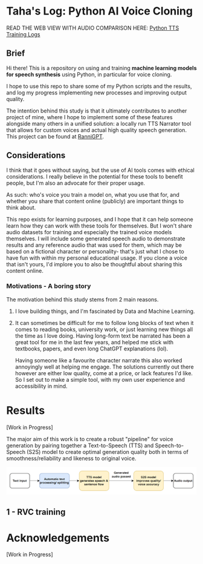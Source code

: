 # Taha's Log: Python AI Voice Cloning

READ THE WEB VIEW WITH AUDIO COMPARISON HERE: [Python TTS Training Logs](https://tahadidit.github.io/python-tts-logs/)

## Brief

Hi there! This is a repository on using and training **machine learning models for speech synthesis** using Python, in particular for voice cloning.

I hope to use this repo to share some of my Python scripts and the results, and log my progress implementing new processes and improving output quality.

The intention behind this study is that it ultimately contributes to another project of mine, where I hope to implement some of these features alongside many others in a unified solution: a locally run TTS Narrator tool that allows for custom voices and actual high quality speech generation. This project can be found at [RanniGPT](https://github.com/TahaDidIt/RanniGPT).

## Considerations

I think that it goes without saying, but the use of AI tools comes with ethical considerations. I really believe in the potential for these tools to benefit people, but I'm also an advocate for their proper usage.

As such: who's voice you train a model on, what you use that for, and whether you share that content online (publicly) are important things to think about.

This repo exists for learning purposes, and I hope that it can help someone learn how they can work with these tools for themselves. But I won't share audio datasets for training and especially the trained voice models themselves. I will include some generated speech audio to demonstrate results and any reference audio that was used for them, which may be based on a fictional character or personality- that's just what I chose to have fun with within my personal educational usage. If you clone a voice that isn't yours, I'd implore you to also be thoughtful about sharing this content online.



### Motivations - A boring story
The motivation behind this study stems from 2 main reasons.
1. I love building things, and I'm fascinated by Data and Machine Learning.
2. It can sometimes be difficult for me to follow long blocks of text when it comes to reading books, university work, or just learning new things all the time as I love doing. Having long-form text be narrated has been a great tool for me in the last few years, and helped me stick with textbooks, papers, and even long ChatGPT explanations (lol).

    Having someone like a favourite character narrate this also worked annoyingly well at helping me engage. The solutions currently out there however are either low quality, come at a price, or lack features I'd like. So I set out to make a simple tool, with my own user experience and accessibility in mind.



# Results

[Work in Progress]

The major aim of this work is to create a robust "pipeline" for voice generation by pairing together a Text-to-Speech (TTS) and Speech-to-Speech (S2S) model to create optimal generation quality both in terms of smoothness/reliability and likeness to original voice.

![RanniGPT concept pipeline](docs/RanniGPT_TTS_pipeline.png)

## 1 - RVC training




# Acknowledgements

[Work in Progress]


